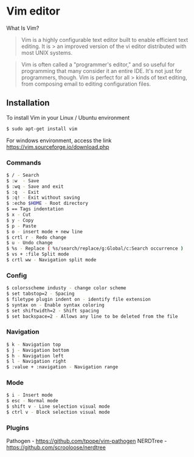 # Vim editor

What Is Vim?

> Vim is a highly configurable text editor built to enable efficient text editing. It is > an improved version of the vi editor distributed with most UNIX systems.

> Vim is often called a "programmer's editor," and so useful for programming that many 
> consider it an entire IDE. It's not just for programmers, though. Vim is perfect for all > kinds of text editing, from composing email to editing configuration files.


## Installation
To install Vim in your Linux / Ubuntu environment

```sh
$ sudo apt-get install vim
```

For windows environment, access the link https://vim.sourceforge.io/download.php

### Commands
```sh
$ / - Search
$ :w  - Save
$ :wq - Save and exit
$ :q  - Exit
$ :q! - Exit without saving
$ :echo $HOME - Root directory
$ == Tags indentation
$ x - Cut
$ y - Copy
$ p - Paste
$ o - insert mode + new line
$ crtl r - Redo change
$ u - Undo change
$ %s - Replace ( %s/search/replace/g:Global/c:Search occurrence )
$ vs + :file Split mode
$ crtl ww - Navigation split mode

```
### Config
```sh
$ colorsscheme industy - change color scheme
$ set tabstop=2 - Spacing
$ filetype plugin indent on - identify file extension
$ syntax on - Enable syntax coloring
$ set shiftwidth=2 - Shift spacing
$ set backspace=2 - Allows any line to be deleted from the file
```
### Navigation
```sh
$ k - Navigation top
$ j - Navigation bottom
$ h - Navigation left
$ l - Navigation right
$ :value + :navigation - Navigation range
```
### Mode
```sh
$ i - Insert mode
$ esc - Normal mode
$ shift v - Line selection visual mode
$ ctrl v - Block selection visual mode
```
### Plugins
Pathogen - https://github.com/tpope/vim-pathogen
NERDTree - https://github.com/scrooloose/nerdtree
